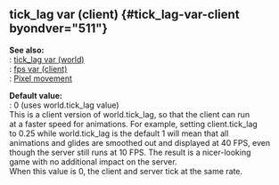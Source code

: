 ## tick_lag var (client) {#tick_lag-var-client byondver="511"}    
**See also:**    
:   [tick_lag var (world)](/world/var/tick_lag)    
:   [fps var (client)](/client/var/fps)    
:   [Pixel movement](/%7Bnotes%7D/pixel-movement)    
<!-- -->    
**Default value:**    
:   0 (uses world.tick_lag value)    
This is a client version of world.tick_lag, so that the client can run    
at a faster speed for animations. For example, setting client.tick_lag    
to 0.25 while world.tick_lag is the default 1 will mean that all    
animations and glides are smoothed out and displayed at 40 FPS, even    
though the server still runs at 10 FPS. The result is a nicer-looking    
game with no additional impact on the server.    
When this value is 0, the client and server tick at the same rate.  